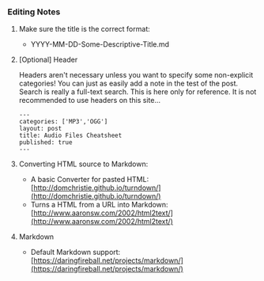 ### Editing Notes
1. Make sure the title is the correct format:
    * YYYY-MM-DD-Some-Descriptive-Title.md
   <p>

2. [Optional] Header
   <p>
   Headers aren't necessary unless you want to specify some non-explicit categories!
   You can just as easily add a note in the test of the post. Search is really a full-text search.
   This is here only for reference. It is not recommended to use headers on this site...

   ```Text
   ---
   categories: ['MP3','OGG']
   layout: post
   title: Audio Files Cheatsheet
   published: true
   ---
   ```
   
3. Converting HTML source to Markdown:
    * A basic Converter for pasted HTML:     [http://domchristie.github.io/turndown/](http://domchristie.github.io/turndown/)
    * Turns a HTML from a URL into Markdown: [http://www.aaronsw.com/2002/html2text/](http://www.aaronsw.com/2002/html2text/)
    <p>
   
4. Markdown
    * Default Markdown support: [https://daringfireball.net/projects/markdown/](https://daringfireball.net/projects/markdown/)
    
    
